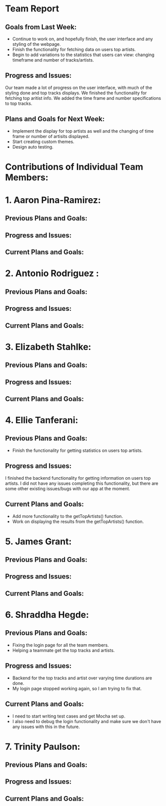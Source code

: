 # Team Report
## Goals from Last Week:
- Continue to work on, and hopefully finish, the user interface and any styling of the webpage.
- Finish the functionality for fetching data on users top artists.
- Begin to add variations to the statistics that users can view: changing timeframe and number of tracks/artists.
## Progress and Issues:
Our team made a lot of progress on the user interface, with much of the styling done and top tracks displays. We finished the functionality for fetching top aritist info. We added the time frame and number specifications to top tracks.
## Plans and Goals for Next Week:
- Implement the display for top artists as well and the changing of time frame or number of artisits displayed.
- Start creating custom themes.
- Design auto testing.

# Contributions of Individual Team Members:
# 1. Aaron Pina-Ramirez:
## Previous Plans and Goals:

## Progress and Issues:

## Current Plans and Goals:

# 2. Antonio Rodriguez :
## Previous Plans and Goals:

## Progress and Issues:

## Current Plans and Goals:

# 3. Elizabeth Stahlke:
## Previous Plans and Goals:

## Progress and Issues:

## Current Plans and Goals:


# 4. Ellie Tanferani:
## Previous Plans and Goals:
- Finish the functionality for getting statistics on users top artists.
## Progress and Issues:
I finished the backend functionality for getting information on users top artists. I did not have any issues completing this functionality, but there are some other existing issues/bugs with our app at the moment. 
## Current Plans and Goals:
- Add more functionality to the getTopArtists() function.
- Work on displaying the results from the getTopArtists() function.

# 5. James Grant:
## Previous Plans and Goals:

## Progress and Issues:

## Current Plans and Goals:


# 6. Shraddha Hegde:
## Previous Plans and Goals:
- Fixing the login page for all the team members. 
- Helping a teammate get the top tracks and artists. 

## Progress and Issues:
- Backend for the top tracks and artist over varying time 
durations are done. 
- My login page stopped working again, so I am trying to fix that. 

## Current Plans and Goals:
- I need to start writing test cases and get Mocha set up. 
- I also need to debug the login functionality and make sure we
don't have any issues with this in the future. 


# 7. Trinity Paulson:
## Previous Plans and Goals:

## Progress and Issues:

## Current Plans and Goals:
